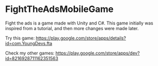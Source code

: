 # FightTheAdsMobileGame
 Fight the ads is a game made with Unity and C#. This game initially was inspired from a tutorial, and then more changes were made later.


 Try this game: https://play.google.com/store/apps/details?id=com.YoungDevs.fta
 
 Check my other games: https://play.google.com/store/apps/dev?id=8216928711162351563
